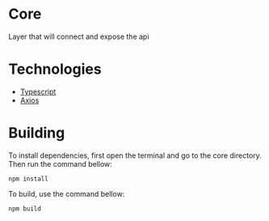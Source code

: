 # Core
Layer that will connect and expose the api

# Technologies
* [Typescript](https://www.typescriptlang.org/)
* [Axios](https://github.com/axios/axios)

# Building
To install dependencies, first open the terminal and go to the core directory. Then run the command bellow:

```
npm install
```

To build, use the command bellow:

```
npm build
```